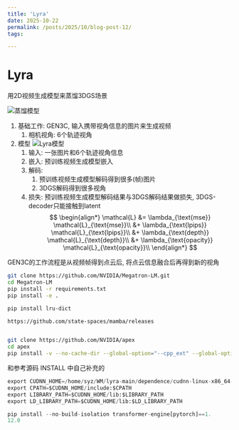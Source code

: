 ```yaml
---
title: 'Lyra'
date: 2025-10-22
permalink: /posts/2025/10/blog-post-12/
tags:

---
```


Lyra
======

用2D视频生成模型来蒸馏3DGS场景

![蒸馏模型](https://worfsmile.github.io//assets/images/2025-10-22-blog-post-12/model.png)

1. 基础工作: GEN3C, 输入携带视角信息的图片来生成视频
   1. 相机视角: 6个轨迹视角
2. 模型
   ![Lyra模型](https://worfsmile.github.io//assets/images/2025-10-22-blog-post-12/frame.png)
   1. 输入: 一张图片和6个轨迹视角信息
   2. 嵌入: 预训练视频生成模型嵌入
   3. 解码:
      1. 预训练视频生成模型解码得到很多(帧)图片
      2. 3DGS解码得到很多视角
   4. 损失: 预训练视频生成模型解码结果与3DGS解码结果做损失, 3DGS-decoder只能接触到latent
   $$
   \begin{align*}
   \mathcal{L} &= \lambda_{\text{mse}} \mathcal{L}_{\text{mse}}\\
               &+ \lambda_{\text{lpips}} \mathcal{L}_{\text{lpips}}\\
               &+ \lambda_{\text{depth}} \mathcal{L}_{\text{depth}}\\
               &+ \lambda_{\text{opacity}} \mathcal{L}_{\text{opacity}}\\
    \end{align*}
   $$

GEN3C的工作流程是从视频帧得到点云后, 将点云信息融合后再得到新的视角

```bash
git clone https://github.com/NVIDIA/Megatron-LM.git
cd Megatron-LM
pip install -r requirements.txt
pip install -e .

pip install lru-dict

https://github.com/state-spaces/mamba/releases


git clone https://github.com/NVIDIA/apex
cd apex
pip install -v --no-cache-dir --global-option="--cpp_ext" --global-option="--cuda_ext" ./
```

和参考源码 INSTALL 中自己补充的

```python
export CUDNN_HOME=/home/syz/WM/lyra-main/dependence/cudnn-linux-x86_64-9.14.0.64_cuda12-archive
export CPATH=$CUDNN_HOME/include:$CPATH
export LIBRARY_PATH=$CUDNN_HOME/lib:$LIBRARY_PATH
export LD_LIBRARY_PATH=$CUDNN_HOME/lib:$LD_LIBRARY_PATH

pip install --no-build-isolation transformer-engine[pytorch]==1.
12.0
```
